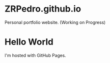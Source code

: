 # ZRPedro.github.io
Personal portfolio website. (Working on Progress)

<!DOCTYPE html>
<html>
<body>
<h1>Hello World</h1>
<p>I'm hosted with GitHub Pages.</p>
</body>
</html>
